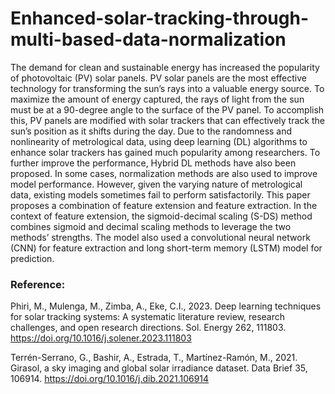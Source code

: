 # Enhanced-solar-tracking-through-multi-based-data-normalization

The demand for clean and sustainable energy has increased the popularity of photovoltaic (PV) solar panels. PV solar panels are the most effective technology for transforming the sun’s rays into a valuable energy source. To maximize the amount of energy captured, the rays of light from the sun must be at a 90-degree angle to the surface of the PV panel. To accomplish this, PV panels are modified with solar trackers that can effectively track the sun’s position as it shifts during the day. Due to the randomness and nonlinearity of metrological data, using deep learning (DL) algorithms to enhance solar trackers has gained much popularity among researchers. To further improve the performance, Hybrid DL methods have also been proposed. In some cases, normalization methods are also used to improve model performance. However, given the varying nature of metrological data, existing models sometimes fail to perform satisfactorily. This paper proposes a combination of feature extension and feature extraction. In the context of feature extension, the sigmoid-decimal scaling (S-DS) method combines sigmoid and decimal scaling methods to leverage the two methods’ strengths. The model also used a convolutional neural network (CNN) for feature extraction and long short-term memory (LSTM) model for prediction. 

### Reference:

Phiri, M., Mulenga, M., Zimba, A., Eke, C.I., 2023. Deep learning techniques for solar tracking systems: A systematic literature review, research challenges, and open research directions. Sol. Energy 262, 111803. https://doi.org/10.1016/j.solener.2023.111803

Terrén-Serrano, G., Bashir, A., Estrada, T., Martínez-Ramón, M., 2021. Girasol, a sky imaging and global solar irradiance dataset. Data Brief 35, 106914. https://doi.org/10.1016/j.dib.2021.106914

